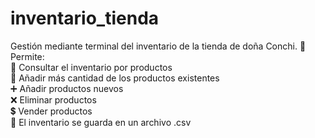 # inventario_tienda
Gestión mediante terminal del inventario de la tienda de doña Conchi. 👵
Permite:  
📑 Consultar el inventario por productos  
🔢 Añadir más cantidad de los productos existentes  
➕ Añadir productos nuevos  
❌ Eliminar productos  
💲 Vender productos  
📝 El inventario se guarda en un archivo .csv  


